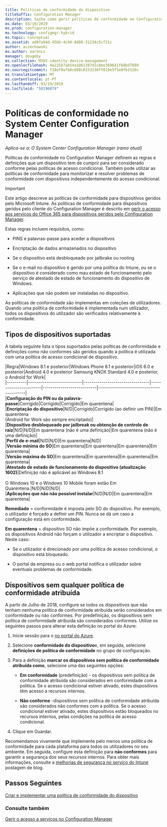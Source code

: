 ```yaml
---
title: Políticas de conformidade do dispositivo
titleSuffix: Configuration Manager
description: Saiba como gerir políticas de conformidade no Configuration Manager para tornar os dispositivos em conformidade com acesso condicional políticas.
ms.date: 03/19/2019
ms.prod: configuration-manager
ms.technology: configmgr-hybrid
ms.topic: conceptual
ms.assetid: ad8fa94d-45bb-4c94-8d86-31234c5cf21c
author: aczechowski
ms.author: aaroncz
manager: dougeby
ms.collection: M365-identity-device-management
ms.openlocfilehash: 4e225b7ab54a1061387d1c8ee369641f68bd7889
ms.sourcegitcommit: f38ef9afb0c608c0153230ff819e5f5e0fb1520c
ms.translationtype: MT
ms.contentlocale: pt-PT
ms.lasthandoff: 03/19/2019
ms.locfileid: "58196879"
---
```

# <a name="device-compliance-policies-in-system-center-configuration-manager"></a>Políticas de conformidade no System Center Configuration Manager

*Aplica-se a: O System Center Configuration Manager (ramo atual)*

Políticas de conformidade no Configuration Manager definem as regras e definições que um dispositivo tem de cumprir para ser considerado conforme pelas políticas de acesso condicional. Também pode utilizar as políticas de conformidade para monitorizar e resolver problemas de conformidade com dispositivos independentemente do acesso condicional.  


> [!IMPORTANT]  
>  Este artigo descreve as políticas de conformidade para dispositivos geridos pelo Microsoft Intune. As políticas de conformidade para dispositivos geridos pelo cliente do Configuration Manager é descrito em [gerir o acesso aos serviços do Office 365 para dispositivos geridos pelo Configuration Manager](/sccm/protect/deploy-use/manage-access-to-o365-services-for-pcs-managed-by-sccm).  

 Estas regras incluem requisitos, como:  

-   PINS e palavras-passe para aceder a dispositivos  

-   Encriptação de dados armazenados no dispositivo  

-   Se o dispositivo está desbloqueado por jailbrake ou rooting  

-   Se o e-mail no dispositivo é gerido por uma política do Intune, ou se o dispositivo é considerado como mau estado de funcionamento pelo serviço de atestado de estado de funcionamento do dispositivo de Windows.  

-   Aplicações que não podem ser instaladas no dispositivo.  


 As políticas de conformidade são implementas em coleções de utilizadores. Quando uma política de conformidade é implementada num utilizador, todos os dispositivos do utilizador são verificados relativamente à conformidade.  



## <a name="supported-device-types"></a>Tipos de dispositivos suportadas

 A tabela seguinte lista o tipos suportados pelas políticas de conformidade e definições como não conformes são geridos quando a política é utilizada com uma política de acesso condicional de dispositivo.  

|Regra|Windows 8.1 e posterior|Windows Phone 8.1 e posterior|iOS 6.0 e posterior|Android 4.0 e posterior Samsung KNOX Standard 4.0 e posterior, o Android for Work|  
|----------|---------------------------|---------------------------------|-----------------------|---------------------------|-----------------------------------------|  
|**Configuração do PIN ou da palavra-passe**|Corrigido|Corrigido|Corrigido|Em quarentena|  
|**Encriptação do dispositivo**|N/D|Corrigido|Corrigido (ao definir um PIN)|Em quarentena<br>(Android for Work são sempre encriptado)|  
|**Dispositivo desbloqueado por jailbreak ou obtenção de controlo de raiz**|N/D|N/D|Em quarentena (não é uma definição)|Em quarentena (não é uma definição)|  
|**Perfil de e-mail**|N/D|N/D|Em quarentena|N/D|  
|**Versão mínima do SO**|Em quarentena|Em quarentena|Em quarentena|Em quarentena|  
|**Versão máxima do SO**|Em quarentena|Em quarentena|Em quarentena|Em quarentena|  
|**Atestado de estado de funcionamento do dispositivo (atualização 1602)**|Definição não é aplicável ao Windows 8.1<br /><br /> O Windows 10 e o Windows 10 Mobile foram estão Em Quarentena.|N/D|N/D|N/D|  
|**Aplicações que não não possível instalar**|N/D|N/D|Em quarentena|Em quarentena|

 **Remediado** = conformidade é imposta pelo SO do dispositivo. Por exemplo, o utilizador é forçado a definir um PIN. Nunca se dá um caso a configuração está em conformidade.  

 **Em quarentena** = dispositivo SO não impõe a conformidade. Por exemplo, os dispositivos Android não forçam o utilizador a encriptar o dispositivo. Neste caso:  

-   Se o utilizador é direcionado por uma política de acesso condicional, o dispositivo está bloqueado.  

-   O portal da empresa ou o web portal notifica o utilizador sobre eventuais problemas de conformidade.  



## <a name="devices-without-any-assigned-compliance-policy"></a>Dispositivos sem qualquer política de conformidade atribuída
<!--2520152-->
A partir de Julho de 2018, configure se todos os dispositivos que não tenham nenhuma política de conformidade atribuída serão considerados em conformidade ou não conformes. Por predefinição, os dispositivos sem política de conformidade atribuída são considerados conformes. Utilize os seguintes passos para alterar esta definição no portal do Azure:

1. Inicie sessão para o [no portal do Azure](https://aka.ms/intuneportal).  

2. Selecione **conformidade do dispositivo**e, em seguida, selecione **definições de política de conformidade** no grupo de configuração.  

3. Para a definição **marcar os dispositivos sem política de conformidade atribuída como**, selecione uma das seguintes opções:  

     - **Em conformidade** (predefinição) - os dispositivos sem política de conformidade atribuída são considerados em conformidade com a política. Se o acesso condicional estiver ativado, estes dispositivos têm acesso a recursos internos.  

     - **Não conforme** -dispositivos sem política de conformidade atribuída são considerados não conformes com a política. Se o acesso condicional estiver ativado, estes dispositivos estão bloqueados no recursos internos, pelas condições na política de acesso condicional.  

4. Clique em Guardar.  

Recomendamos vivamente que implemente pelo menos uma política de conformidade para cada plataforma para todos os utilizadores no seu ambiente. Em seguida, configure esta definição para **não conformes** para garantir a segurança dos seus recursos internos. Para obter mais informações, consulte a [melhorias de segurança no serviço do Intune](https://aka.ms/compliance_policies) postagem de blog.



## <a name="next-steps"></a>Passos Seguintes  
[Criar e implementar uma política de conformidade do dispositivo](/sccm/mdm/deploy-use/create-compliance-policy)

### <a name="see-also"></a>Consulte também  
 [Gerir o acesso a serviços no Configuration Manager](/sccm/protect/deploy-use/manage-access-to-services)
